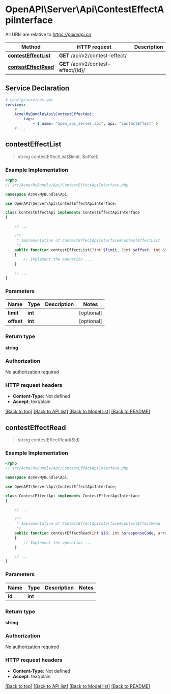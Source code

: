 # OpenAPI\Server\Api\ContestEffectApiInterface

All URIs are relative to *https://pokeapi.co*

Method | HTTP request | Description
------------- | ------------- | -------------
[**contestEffectList**](ContestEffectApiInterface.md#contestEffectList) | **GET** /api/v2/contest-effect/ | 
[**contestEffectRead**](ContestEffectApiInterface.md#contestEffectRead) | **GET** /api/v2/contest-effect/{id}/ | 


## Service Declaration
```yaml
# config/services.yml
services:
    # ...
    Acme\MyBundle\Api\ContestEffectApi:
        tags:
            - { name: "open_api_server.api", api: "contestEffect" }
    # ...
```

## **contestEffectList**
> string contestEffectList($limit, $offset)



### Example Implementation
```php
<?php
// src/Acme/MyBundle/Api/ContestEffectApiInterface.php

namespace Acme\MyBundle\Api;

use OpenAPI\Server\Api\ContestEffectApiInterface;

class ContestEffectApi implements ContestEffectApiInterface
{

    // ...

    /**
     * Implementation of ContestEffectApiInterface#contestEffectList
     */
    public function contestEffectList(?int $limit, ?int $offset, int &$responseCode, array &$responseHeaders): array|object|null
    {
        // Implement the operation ...
    }

    // ...
}
```

### Parameters

Name | Type | Description  | Notes
------------- | ------------- | ------------- | -------------
 **limit** | **int**|  | [optional]
 **offset** | **int**|  | [optional]

### Return type

**string**

### Authorization

No authorization required

### HTTP request headers

 - **Content-Type**: Not defined
 - **Accept**: text/plain

[[Back to top]](#) [[Back to API list]](../../README.md#documentation-for-api-endpoints) [[Back to Model list]](../../README.md#documentation-for-models) [[Back to README]](../../README.md)

## **contestEffectRead**
> string contestEffectRead($id)



### Example Implementation
```php
<?php
// src/Acme/MyBundle/Api/ContestEffectApiInterface.php

namespace Acme\MyBundle\Api;

use OpenAPI\Server\Api\ContestEffectApiInterface;

class ContestEffectApi implements ContestEffectApiInterface
{

    // ...

    /**
     * Implementation of ContestEffectApiInterface#contestEffectRead
     */
    public function contestEffectRead(int $id, int &$responseCode, array &$responseHeaders): array|object|null
    {
        // Implement the operation ...
    }

    // ...
}
```

### Parameters

Name | Type | Description  | Notes
------------- | ------------- | ------------- | -------------
 **id** | **int**|  |

### Return type

**string**

### Authorization

No authorization required

### HTTP request headers

 - **Content-Type**: Not defined
 - **Accept**: text/plain

[[Back to top]](#) [[Back to API list]](../../README.md#documentation-for-api-endpoints) [[Back to Model list]](../../README.md#documentation-for-models) [[Back to README]](../../README.md)

